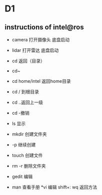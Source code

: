 # D1

## instructions of intel@ros

* camera 打开摄像头 底盘启动
* lidar 打开雷达 底盘启动

* cd 返回（目录）
* cd~ 
* cd home/intel 返回home目录
* cd / 到根目录
* cd ..返回上一级
* cd -撤销
* ls 显示
* mkdir 创建文件夹
* -p 继续创建
* touch 创建文件
* rm -r 删除文件夹
* gedit 编辑
* man 查看手册
*vi 编辑   shift+: wq 返回方法

